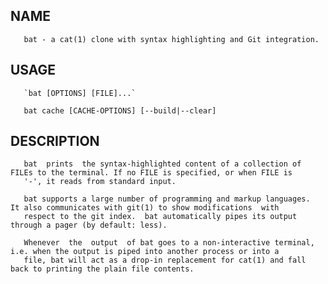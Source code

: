 ## NAME
       bat - a cat(1) clone with syntax highlighting and Git integration.

## USAGE
       `bat [OPTIONS] [FILE]...`

       bat cache [CACHE-OPTIONS] [--build|--clear]

## DESCRIPTION
       bat  prints  the syntax-highlighted content of a collection of FILEs to the terminal. If no FILE is specified, or when FILE is
       '-', it reads from standard input.

       bat supports a large number of programming and markup languages.  It also communicates with git(1) to show modifications  with
       respect to the git index.  bat automatically pipes its output through a pager (by default: less).

       Whenever  the  output  of bat goes to a non-interactive terminal, i.e. when the output is piped into another process or into a
       file, bat will act as a drop-in replacement for cat(1) and fall back to printing the plain file contents.

